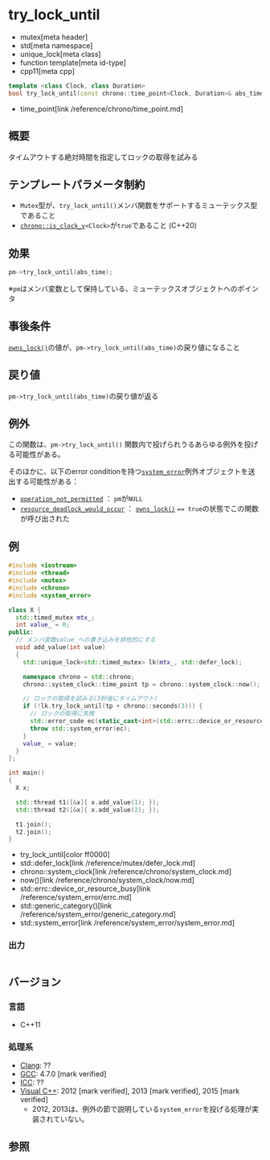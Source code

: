 # try_lock_until
* mutex[meta header]
* std[meta namespace]
* unique_lock[meta class]
* function template[meta id-type]
* cpp11[meta cpp]

```cpp
template <class Clock, class Duration>
bool try_lock_until(const chrono::time_point<Clock, Duration>& abs_time);
```
* time_point[link /reference/chrono/time_point.md]

## 概要
タイムアウトする絶対時間を指定してロックの取得を試みる


## テンプレートパラメータ制約
- `Mutex`型が、`try_lock_until()`メンバ関数をサポートするミューテックス型であること
- [`chrono::is_clock_v`](/reference/chrono/is_clock.md)`<Clock>`が`true`であること (C++20)


## 効果
```cpp
pm->try_lock_until(abs_time);
```

※`pm`はメンバ変数として保持している、ミューテックスオブジェクトへのポインタ


## 事後条件
[`owns_lock()`](owns_lock.md)の値が、`pm->try_lock_until(abs_time)`の戻り値になること


## 戻り値
`pm->try_lock_until(abs_time)`の戻り値が返る


## 例外
この関数は、`pm->try_lock_until()` 関数内で投げられうるあらゆる例外を投げる可能性がある。 

そのほかに、以下のerror conditionを持つ[`system_error`](/reference/system_error/system_error.md)例外オブジェクトを送出する可能性がある：

- [`operation_not_permitted`](/reference/system_error/errc.md) ： `pm`が`NULL`
- [`resource_deadlock_would_occur`](/reference/system_error/errc.md) ： [`owns_lock()`](owns_lock.md) `== true`の状態でこの関数が呼び出された


## 例
```cpp example
#include <iostream>
#include <thread>
#include <mutex>
#include <chrono>
#include <system_error>

class X {
  std::timed_mutex mtx_;
  int value_ = 0;
public:
  // メンバ変数value_への書き込みを排他的にする
  void add_value(int value)
  {
    std::unique_lock<std::timed_mutex> lk(mtx_, std::defer_lock);

    namespace chrono = std::chrono;
    chrono::system_clock::time_point tp = chrono::system_clock::now();

    // ロックの取得を試みる(3秒後にタイムアウト)
    if (!lk.try_lock_until(tp + chrono::seconds(3))) {
      // ロックの取得に失敗
      std::error_code ec(static_cast<int>(std::errc::device_or_resource_busy), std::generic_category());
      throw std::system_error(ec);
    }
    value_ = value;
  }
};

int main()
{
  X x;

  std::thread t1([&x]{ x.add_value(1); });
  std::thread t2([&x]{ x.add_value(2); });

  t1.join();
  t2.join();
}
```
* try_lock_until[color ff0000]
* std::defer_lock[link /reference/mutex/defer_lock.md]
* chrono::system_clock[link /reference/chrono/system_clock.md]
* now()[link /reference/chrono/system_clock/now.md]
* std::errc::device_or_resource_busy[link /reference/system_error/errc.md]
* std::generic_category()[link /reference/system_error/generic_category.md]
* std::system_error[link /reference/system_error/system_error.md]

### 出力
```
```

## バージョン
### 言語
- C++11

### 処理系
- [Clang](/implementation.md#clang): ??
- [GCC](/implementation.md#gcc): 4.7.0 [mark verified]
- [ICC](/implementation.md#icc): ??
- [Visual C++](/implementation.md#visual_cpp): 2012 [mark verified], 2013 [mark verified], 2015 [mark verified]
    - 2012, 2013は、例外の節で説明している`system_error`を投げる処理が実装されていない。


## 参照
